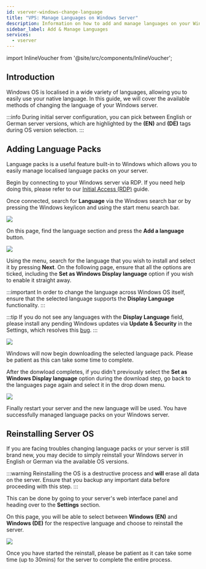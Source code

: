 ```yaml
---
id: vserver-windows-change-language
title: "VPS: Manage Languages on Windows Server"
description: Information on how to add and manage languages on your Windows VPS from ZAP-Hosting - ZAP-Hosting.com documentation
sidebar_label: Add & Manage Languages
services:
  - vserver
---
```


import InlineVoucher from '@site/src/components/InlineVoucher';

## Introduction

Windows OS is localised in a wide variety of languages, allowing you to easily use your native language. In this guide, we will cover the available methods of changing the language of your Windows server.

:::info
During initial server configuration, you can pick between English or German server versions, which are highlighted by the **(EN)** and **(DE)** tags during OS version selection.
:::

<InlineVoucher />

## Adding Language Packs

Language packs is a useful feature built-in to Windows which allows you to easily manage localised language packs on your server.

Begin by connecting to your Windows server via RDP. If you need help doing this, please refer to our [Initial Access (RDP)](vserver-windows-userdp.md) guide.

Once connected, search for **Language** via the Windows search bar or by pressing the Windows key/icon and using the start menu search bar.

![](https://screensaver01.zap-hosting.com/index.php/s/iwnxdwsYHPy9AMP/preview)

On this page, find the language section and press the **Add a language** button. 

![](https://screensaver01.zap-hosting.com/index.php/s/EJxNz66LPBDiE9J/preview)

Using the menu, search for the language that you wish to install and select it by pressing **Next**. On the following page, ensure that all the options are ticked, including the **Set as Windows Display language** option if you wish to enable it straight away.

:::important
In order to change the language across Windows OS itself, ensure that the selected language supports the **Display Language** functionality.
:::

:::tip
If you do not see any languages with the **Display Language** field, please install any pending Windows updates via **Update & Security** in the Settings, which resolves this [bug](https://learn.microsoft.com/en-us/troubleshoot/windows-server/shell-experience/cannot-configure-language-pack-windows-server-desktop-experience).
:::

![](https://screensaver01.zap-hosting.com/index.php/s/ZENz49zaSmkLNER/preview)

Windows will now begin downloading the selected language pack. Please be patient as this can take some time to complete.

After the donwload completes, if you didn't previously select the **Set as Windows Display language** option during the download step, go back to the languages page again and select it in the drop down menu.

![](https://screensaver01.zap-hosting.com/index.php/s/Ee3rMKzXTidr9Jk/preview)

Finally restart your server and the new language will be used. You have successfully managed language packs on your Windows server.

## Reinstalling Server OS

If you are facing troubles changing language packs or your server is still brand new, you may decide to simply reinstall your Windows server in English or German via the available OS versions.

:::warning
Reinstalling the OS is a destructive process and **will** erase all data on the server. Ensure that you backup any important data before proceeding with this step.
:::

This can be done by going to your server's web interface panel and heading over to the **Settings** section.

On this page, you will be able to select between **Windows (EN)** and **Windows (DE)** for the respective language and choose to reinstall the server.

![](https://screensaver01.zap-hosting.com/index.php/s/gxw8pKDr8sBBTHQ/preview)

Once you have started the reinstall, please be patient as it can take some time (up to 30mins) for the server to complete the entire process.

<InlineVoucher />
